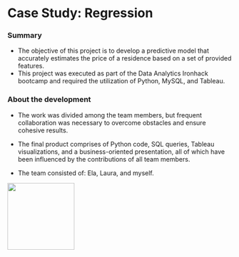 # Case Study: Regression

### Summary

* The objective of this project is to develop a predictive model that accurately estimates the price of a residence based on a set of provided features.
* This project was executed as part of the Data Analytics Ironhack bootcamp and required the utilization of Python, MySQL, and Tableau.

### About the development
* The work was divided among the team members, but frequent collaboration was necessary to overcome obstacles and ensure cohesive results. 
* The final product comprises of Python code, SQL queries, Tableau visualizations, and a business-oriented presentation, all of which have been influenced by the contributions of all team members. 

* The team consisted of: Ela, Laura, and myself.

<img src="https://user-images.githubusercontent.com/97544770/212553117-4c7936fa-5ae3-4340-b728-7b141bee985f.gif" width="150" height="150"></img>

